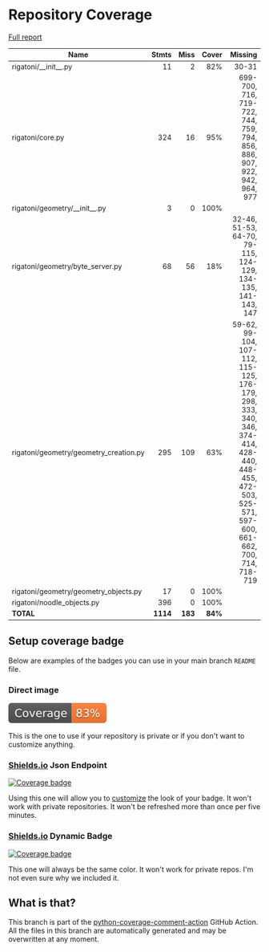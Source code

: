 # Repository Coverage

[Full report](https://htmlpreview.github.io/?https://github.com/InsightCenterNoodles/Rigatoni/blob/python-coverage-comment-action-data/htmlcov/index.html)

| Name                                    |    Stmts |     Miss |   Cover |   Missing |
|---------------------------------------- | -------: | -------: | ------: | --------: |
| rigatoni/\_\_init\_\_.py                |       11 |        2 |     82% |     30-31 |
| rigatoni/core.py                        |      324 |       16 |     95% |699-700, 716, 719-722, 744, 759, 794, 856, 886, 907, 922, 942, 964, 977 |
| rigatoni/geometry/\_\_init\_\_.py       |        3 |        0 |    100% |           |
| rigatoni/geometry/byte\_server.py       |       68 |       56 |     18% |32-46, 51-53, 64-70, 79-115, 124-129, 134-135, 141-143, 147 |
| rigatoni/geometry/geometry\_creation.py |      295 |      109 |     63% |59-62, 99-104, 107-112, 115-125, 176-179, 298, 333, 340, 346, 374-414, 428-440, 448-455, 472-503, 525-571, 597-600, 661-662, 700, 714, 718-719 |
| rigatoni/geometry/geometry\_objects.py  |       17 |        0 |    100% |           |
| rigatoni/noodle\_objects.py             |      396 |        0 |    100% |           |
|                               **TOTAL** | **1114** |  **183** | **84%** |           |


## Setup coverage badge

Below are examples of the badges you can use in your main branch `README` file.

### Direct image

[![Coverage badge](https://raw.githubusercontent.com/InsightCenterNoodles/Rigatoni/python-coverage-comment-action-data/badge.svg)](https://htmlpreview.github.io/?https://github.com/InsightCenterNoodles/Rigatoni/blob/python-coverage-comment-action-data/htmlcov/index.html)

This is the one to use if your repository is private or if you don't want to customize anything.

### [Shields.io](https://shields.io) Json Endpoint

[![Coverage badge](https://img.shields.io/endpoint?url=https://raw.githubusercontent.com/InsightCenterNoodles/Rigatoni/python-coverage-comment-action-data/endpoint.json)](https://htmlpreview.github.io/?https://github.com/InsightCenterNoodles/Rigatoni/blob/python-coverage-comment-action-data/htmlcov/index.html)

Using this one will allow you to [customize](https://shields.io/endpoint) the look of your badge.
It won't work with private repositories. It won't be refreshed more than once per five minutes.

### [Shields.io](https://shields.io) Dynamic Badge

[![Coverage badge](https://img.shields.io/badge/dynamic/json?color=brightgreen&label=coverage&query=%24.message&url=https%3A%2F%2Fraw.githubusercontent.com%2FInsightCenterNoodles%2FRigatoni%2Fpython-coverage-comment-action-data%2Fendpoint.json)](https://htmlpreview.github.io/?https://github.com/InsightCenterNoodles/Rigatoni/blob/python-coverage-comment-action-data/htmlcov/index.html)

This one will always be the same color. It won't work for private repos. I'm not even sure why we included it.

## What is that?

This branch is part of the
[python-coverage-comment-action](https://github.com/marketplace/actions/python-coverage-comment)
GitHub Action. All the files in this branch are automatically generated and may be
overwritten at any moment.